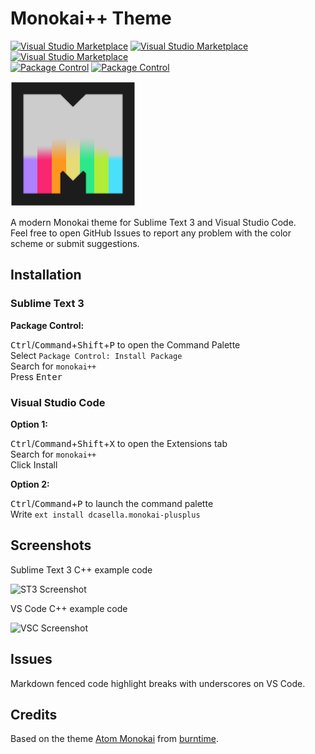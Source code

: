 # Monokai++ Theme

[![Visual Studio Marketplace](https://img.shields.io/vscode-marketplace/v/dcasella.monokai-plusplus.svg?style=flat-square)](https://marketplace.visualstudio.com/items?itemName=dcasella.monokai-plusplus)
[![Visual Studio Marketplace](https://img.shields.io/vscode-marketplace/d/dcasella.monokai-plusplus.svg?style=flat-square)](https://marketplace.visualstudio.com/items?itemName=dcasella.monokai-plusplus)
[![Visual Studio Marketplace](https://img.shields.io/vscode-marketplace/r/dcasella.monokai-plusplus.svg?style=flat-square)](https://marketplace.visualstudio.com/items?itemName=dcasella.monokai-plusplus)  
[![Package Control](https://img.shields.io/badge/package%20control-v1.6.6-brightgreen.svg?style=flat-square)](https://packagecontrol.io/packages/Monokai%2B%2B)
[![Package Control](https://img.shields.io/packagecontrol/dt/Monokai%2B%2B.svg?style=flat-square)](https://packagecontrol.io/packages/Monokai%2B%2B)

![Logo](images/logo.png)

A modern Monokai theme for Sublime Text 3 and Visual Studio Code.  
Feel free to open GitHub Issues to report any problem with the color scheme or submit suggestions.

## Installation

### Sublime Text 3

**Package Control:**

<kbd>Ctrl</kbd>/<kbd>Command</kbd>+<kbd>Shift</kbd>+<kbd>P</kbd> to open the Command Palette  
Select `Package Control: Install Package`  
Search for `monokai++`  
Press <kbd>Enter</kbd>

### Visual Studio Code

**Option 1:**

<kbd>Ctrl</kbd>/<kbd>Command</kbd>+<kbd>Shift</kbd>+<kbd>X</kbd> to open the Extensions tab  
Search for `monokai++`  
Click Install

**Option 2:**

<kbd>Ctrl</kbd>/<kbd>Command</kbd>+<kbd>P</kbd> to launch the command palette  
Write `ext install dcasella.monokai-plusplus`

## Screenshots

Sublime Text 3 C++ example code

![ST3 Screenshot](images/screenshotst3.png)

VS Code C++ example code

![VSC Screenshot](images/screenshotvsc.png)

## Issues

Markdown fenced code highlight breaks with underscores on VS Code.

## Credits

Based on the theme [Atom Monokai](https://github.com/burntime/atom-monokai) from [burntime](https://github.com/burntime).
